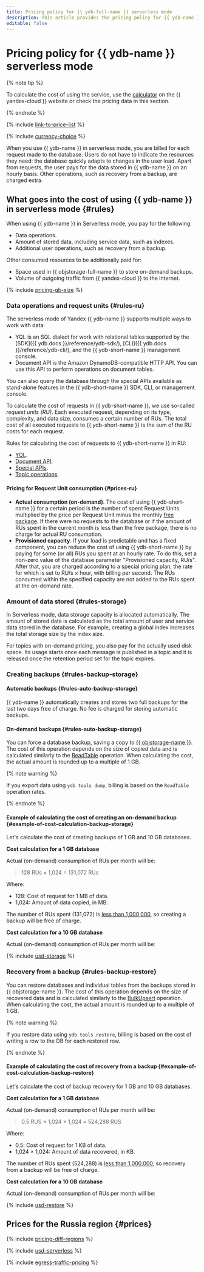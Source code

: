 ```yaml
---
title: Pricing policy for {{ ydb-full-name }} serverless mode
description: This article provides the pricing policy for {{ ydb-name }} serverless mode.
editable: false
---
```


# Pricing policy for {{ ydb-name }} serverless mode



{% note tip %}




To calculate the cost of using the service, use the [calculator](https://yandex.cloud/en/prices?state=02fcbc53c755#calculator) on the {{ yandex-cloud }} website or check the pricing data in this section.


{% endnote %}

{% include [link-to-price-list](../../_includes/pricing/link-to-price-list.md) %}

{% include [currency-choice](../_includes/pricing/currency-choice.md) %}

When you use {{ ydb-name }} in serverless mode, you are billed for each request made to the database. Users do not have to indicate the resources they need: the database quickly adapts to changes in the user load. Apart from requests, the user pays for the data stored in {{ ydb-name }} on an hourly basis. Other operations, such as recovery from a backup, are charged extra.

## What goes into the cost of using {{ ydb-name }} in serverless mode {#rules}

When using {{ ydb-name }} in Serverless mode, you pay for the following:
* Data operations.
* Amount of stored data, including service data, such as indexes.
* Additional user operations, such as recovery from a backup.

Other consumed resources to be additionally paid for:

* Space used in {{ objstorage-full-name }} to store on-demand backups.
* Volume of outgoing traffic from {{ yandex-cloud }} to the internet.

{% include [pricing-gb-size](../_includes/pricing/pricing-gb-size.md) %}

### Data operations and request units {#rules-ru}

The serverless mode of Yandex {{ ydb-name }} supports multiple ways to work with data:
* YQL is an SQL dialect for work with relational tables supported by the [SDK]({{ ydb.docs }}/reference/ydb-sdk/), [CLI]({{ ydb.docs }}/reference/ydb-cli/), and the {{ ydb-short-name }} management console.
* Document API is the Amazon DynamoDB-compatible HTTP API. You can use this API to perform operations on document tables.

You can also query the database through the special APIs available as stand-alone features in the {{ ydb-short-name }} SDK, CLI, or management console.

To calculate the cost of requests in {{ ydb-short-name }}, we use so-called _request units (RU)_. Each executed request, depending on its type, complexity, and data size, consumes a certain number of RUs. The total cost of all executed requests to {{ ydb-short-name }} is the sum of the RU costs for each request.

Rules for calculating the cost of requests to {{ ydb-short-name }} in RU:
* [YQL](ru-yql.md).
* [Document API](ru-docapi.md).
* [Special APIs](ru-special.md).
* [Topic operations](ru-topics.md).

#### Pricing for Request Unit consumption {#prices-ru}

* **Actual consumption (on-demand)**. The cost of using {{ ydb-short-name }} for a certain period is the number of spent Request Units multiplied by the price per Request Unit minus the monthly [free package](../../billing/concepts/serverless-free-tier.md#ydb). If there were no requests to the database or if the amount of RUs spent in the current month is less than the free package, there is no charge for actual RU consumption.
* **Provisioned capacity**. If your load is predictable and has a fixed component, you can reduce the cost of using {{ ydb-short-name }} by paying for some (or all) RUs you spent at an hourly rate. To do this, set a non-zero value of the database parameter "Provisioned capacity, RU/s". After that, you are charged according to a special pricing plan, the rate for which is set to RU/s × hour, with billing per second. The RUs consumed within the specified capacity are not added to the RUs spent at the on-demand rate.

### Amount of data stored {#rules-storage}

In Serverless mode, data storage capacity is allocated automatically. The amount of stored data is calculated as the total amount of user and service data stored in the database. For example, creating a global index increases the total storage size by the index size.

For topics with on-demand pricing, you also pay for the actually used disk space. Its usage starts once each message is published in a topic and it is released once the retention period set for the topic expires.

### Creating backups {#rules-backup-storage}

#### Automatic backups {#rules-auto-backup-storage}

{{ ydb-name }} automatically creates and stores two full backups for the last two days free of charge. No fee is charged for storing automatic backups.

#### On-demand backups {#rules-auto-backup-storage}

You can force a database backup, saving a copy to [{{ objstorage-name }}](../../storage/). The cost of this operation depends on the size of copied data and is calculated similarly to the [ReadTable](ru-special.md#readtable) operation. When calculating the cost, the actual amount is rounded up to a multiple of 1 GB.

{% note warning %}

If you export data using `ydb tools dump`, billing is based on the `ReadTable` operation rates.

{% endnote %}

#### Example of calculating the cost of creating an on-demand backup {#example-of-cost-calculation-backup-storage}

Let's calculate the cost of creating backups of 1 GB and 10 GB databases.

**Cost calculation for a 1 GB database**

Actual (on-demand) consumption of RUs per month will be:

> 128 RUs × 1,024 = 131,072 RUs

Where:

* 128: Cost of request for 1 MB of data.
* 1,024: Amount of data copied, in MB.

The number of RUs spent (131,072) is [less than 1,000,000](#prices), so creating a backup will be free of charge.

**Cost calculation for a 10 GB database**

Actual (on-demand) consumption of RUs per month will be:



{% include [usd-storage](../../_pricing_examples/ydb/usd-storage.md) %}


### Recovery from a backup {#rules-backup-restore}

You can restore databases and individual tables from the backups stored in {{ objstorage-name }}. The cost of this operation depends on the size of recovered data and is calculated similarly to the [BulkUpsert](ru-special.md#bulkupsert) operation. When calculating the cost, the actual amount is rounded up to a multiple of 1 GB.

{% note warning %}

If you restore data using `ydb tools restore`, billing is based on the cost of writing a row to the DB for each restored row.

{% endnote %}

#### Example of calculating the cost of recovery from a backup {#example-of-cost-calculation-backup-restore}

Let's calculate the cost of backup recovery for 1 GB and 10 GB databases.

**Cost calculation for a 1 GB database**

Actual (on-demand) consumption of RUs per month will be:

> 0.5 RUS × 1,024 × 1,024 = 524,288 RUS

Where:

* 0.5: Cost of request for 1 KB of data.
* 1,024 × 1,024: Amount of data recovered, in KB.

The number of RUs spent (524,288) is [less than 1,000,000](#prices), so recovery from a backup will be free of charge.

**Cost calculation for a 10 GB database**

Actual (on-demand) consumption of RUs per month will be:



{% include [usd-restore](../../_pricing_examples/ydb/usd-restore.md) %}


## Prices for the Russia region {#prices}

{% include [pricing-diff-regions](../../_includes/pricing-diff-regions.md) %}



{% include [usd-serverless](../../_pricing/ydb/usd-serverless.md) %}


{% include [egress-traffic-pricing](../../_includes/egress-traffic-pricing.md) %}

